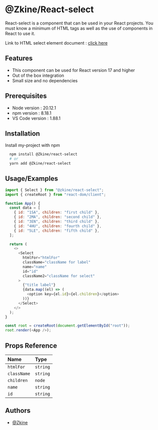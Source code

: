# @Zkine/React-select

React-select is a component that can be used in your React projects. You must know a minimum of HTML tags as well as the use of components in React to use it.

Link to HTML select element document : [click here](https://developer.mozilla.org/en-US/docs/Web/HTML/Element/select)

## Features

- This component can be used for React version 17 and higher
- Out of the box integration
- Small size and no dependencies

## Prerequisites

- Node version : 20.12.1
- npm version : 8.18.1
- VS Code version : 1.88.1

## Installation

Install my-project with npm

```bash
  npm install @Zkine/react-select
  # or
  yarn add @Zkine/react-select
```

## Usage/Examples

```javascript
import { Select } from "@zkine/react-select";
import { createRoot } from "react-dom/client";

function App() {
  const data = [
    { id: "1SA", children: "first child" },
    { id: "2MA", children: "second child" },
    { id: "3EN", children: "third child" },
    { id: "4HU", children: "fourth child" },
    { id: "5LE", children: "fifth child" },
  ];

  return (
    <>
      <Select
        htmlFor="htmlFor"
        className="className for label"
        name="name"
        id="id"
        className2="className for select"
      >
        {"title label"}
        {data.map((el) => (
          <option key={el.id}>{el.children}</option>
        ))}
      </Select>
    </>
  );
}

const root = createRoot(document.getElementById("root"));
root.render(<App />);
```

## Props Reference

| Name        | Type     |
| :---------- | :------- |
| `htmlFor`   | `string` |
| `className` | `string` |
| `children`  | `node`   |
| `name`      | `string` |
| `id`        | `string` |

## Authors

- [@Zkine](https://github.com/Zkine)
